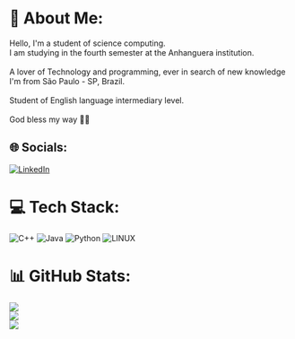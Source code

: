 # 💫 About Me:
Hello, I'm a student of science computing. <br>I am studying in the fourth semester at the Anhanguera institution.<br><br>A lover of Technology and programming, ever in search of new knowledge<br>I'm from São Paulo - SP, Brazil.<br><br>Student of English language intermediary level.<br><br>God bless my way 🙏🏽 <br>


## 🌐 Socials:
[![LinkedIn](https://img.shields.io/badge/LinkedIn-%230077B5.svg?logo=linkedin&logoColor=white)](https://linkedin.com/in/jhowatassc) 

# 💻 Tech Stack:
![C++](https://img.shields.io/badge/c++-%2300599C.svg?style=flat&logo=c%2B%2B&logoColor=white) ![Java](https://img.shields.io/badge/java-%23ED8B00.svg?style=flat&logo=java&logoColor=white) ![Python](https://img.shields.io/badge/python-3670A0?style=flat&logo=python&logoColor=ffdd54) ![LINUX](https://img.shields.io/badge/Linux-FCC624?style=flat&logo=linux&logoColor=black)
# 📊 GitHub Stats:
![](https://github-readme-stats.vercel.app/api?username=JonatasSC&theme=dracula&hide_border=false&include_all_commits=false&count_private=true)<br/>
![](https://github-readme-streak-stats.herokuapp.com/?user=JonatasSC&theme=dracula&hide_border=false)<br/>
![](https://github-readme-stats.vercel.app/api/top-langs/?username=JonatasSC&theme=dracula&hide_border=false&include_all_commits=false&count_private=true&layout=compact)

<!-- Proudly created with GPRM ( https://gprm.itsvg.in ) -->
